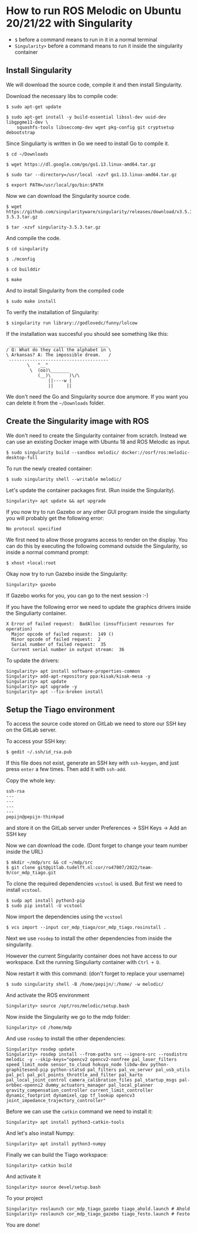 # How to run ROS Melodic on Ubuntu 20/21/22 with Singularity
- `$` before a command means to run in it in a normal terminal
- `Singularity>` before a command means to run it inside the singularity container


## Install Singularity
We will download the source code, compile it and then install Singularity.

Download the necessary libs to compile code:
```
$ sudo apt-get update

$ sudo apt-get install -y build-essential libssl-dev uuid-dev libgpgme11-dev \
    squashfs-tools libseccomp-dev wget pkg-config git cryptsetup debootstrap
```


Since Singuliarty is written in Go we need to install Go to compile it.
```
$ cd ~/Downloads

$ wget https://dl.google.com/go/go1.13.linux-amd64.tar.gz

$ sudo tar --directory=/usr/local -xzvf go1.13.linux-amd64.tar.gz

$ export PATH=/usr/local/go/bin:$PATH
```


Now we can download the Singularity source code.
```
$ wget https://github.com/singularityware/singularity/releases/download/v3.5.3/singularity-3.5.3.tar.gz

$ tar -xzvf singularity-3.5.3.tar.gz
```

And compile the code.
```
$ cd singularity

$ ./mconfig

$ cd builddir

$ make
```

And to install Singularity from the compiled code
```
$ sudo make install
```

To verify the installation of Singularity:
```
$ singularity run library://godlovedc/funny/lolcow
```

If the installation was succesful you should see something like this:
```
 ______________________________________
/ Q: What do they call the alphabet in \
\ Arkansas? A: The impossible dream.   /
 --------------------------------------
        \   ^__^
         \  (oo)\_______
            (__)\       )\/\
                ||----w |
                ||     ||
```

We don't need the Go and Singularity source doe anymore. If you want you can delete it from the `~/Downloads` folder.


## Create the Singularity image with ROS
We don't need to create the Singularity container from scratch. Instead we can use an existing Docker image with Ubuntu 18 and ROS Melodic as input.
```
$ sudo singularity build --sandbox melodic/ docker://osrf/ros:melodic-desktop-full
```

To run the newly created container:
```
$ sudo singularity shell --writable melodic/
```

Let's update the container packages first. (Run inside the Singularity).
```
Singularity> apt update && apt upgrade

```

If you now try to run Gazebo or any other GUI program inside the singuliarty you will probably get the following error:
```
No protocol specified
```

We first need to allow those programs access to render on the display. You can do this by executing the following command outside the Singularity, so inside a normal command prompt:
```
$ xhost +local:root
```

Okay now try to run Gazebo inside the Singularity:
```
Singularity> gazebo
```

If Gazebo works for you, you can go to the next session :-)

If you have the following error we need to update the graphics drivers inside the Singuliarty container.
```
X Error of failed request:  BadAlloc (insufficient resources for operation)
  Major opcode of failed request:  149 ()
  Minor opcode of failed request:  2
  Serial number of failed request:  35
  Current serial number in output stream:  36 
```

To update the drivers:
```
Singularity> apt install software-properties-common
Singularity> add-apt-repository ppa:kisak/kisak-mesa -y
Singularity> apt update
Singularity> apt upgrade -y
Singularity> apt --fix-broken install
```


## Setup the Tiago environment
To access the source code stored on GitLab we need to store our SSH key on the GitLab server.

To access your SSH key:
```
$ gedit ~/.ssh/id_rsa.pub
```

If this file does not exist, generate an SSH key with `ssh-keygen`, and just press `enter` a few times. Then add it with `ssh-add`.

Copy the whole key:
```
ssh-rsa 
---
---
---
---
pepijn@pepijn-thinkpad
```

and store it on the GitLab server under Preferences -> SSH Keys -> Add an SSH key

Now we can download the code. (Dont forget to change your team number inside the URL)

```
$ mkdir ~/mdp/src && cd ~/mdp/src
$ git clone git@gitlab.tudelft.nl:cor/ro47007/2022/team-9/cor_mdp_tiago.git
```

To clone the required dependencies `vcstool` is used. But first we need to install `vcstool`.
```
$ sudp apt install python3-pip
$ sudo pip install -U vcstool
```

Now import the dependencies using the `vcstool`
```
$ vcs import --input cor_mdp_tiago/cor_mdp_tiago.rosinstall .
```

Next we use `rosdep` to install the other dependencies from inside the singularity.

However the current Singularity container does not have access to our workspace. Exit the running Singuliarty container with `Ctrl + D`.

Now restart it with this command:  (don't forget to replace your username)
```
$ sudo singularity shell -B /home/pepijn/:/home/ -w melodic/
```

And activate the ROS environment
```
Singularity> source /opt/ros/melodic/setup.bash
```

Now inside the Singularity we go to the mdp folder:
```
Singularity> cd /home/mdp
```

And use `rosdep` to install the other dependencies:
```
Singularity> rosdep update
Singularity> rosdep install --from-paths src --ignore-src --rosdistro melodic -y --skip-keys="opencv2 opencv2-nonfree pal_laser_filters speed_limit_node sensor_to_cloud hokuyo_node libdw-dev python-graphitesend-pip python-statsd pal_filters pal_vo_server pal_usb_utils pal_pcl pal_pcl_points_throttle_and_filter pal_karto pal_local_joint_control camera_calibration_files pal_startup_msgs pal-orbbec-openni2 dummy_actuators_manager pal_local_planner gravity_compensation_controller current_limit_controller dynamic_footprint dynamixel_cpp tf_lookup opencv3 joint_impedance_trajectory_controller"
```

Before we can use the `catkin` command we need to install it:
```
Singularity> apt install python3-catkin-tools
```

And let's also install Numpy:
```
Singularity> apt install python3-numpy
```

Finally we can build the Tiago workspace:
```
Singularity> catkin build
```

And activate it
```
Singularity> source devel/setup.bash
```

To your project
```
Singularity> roslaunch cor_mdp_tiago_gazebo tiago_ahold.launch # Ahold
Singularity> roslaunch cor_mdp_tiago_gazebo tiago_festo.launch # Festo
```

You are done!








